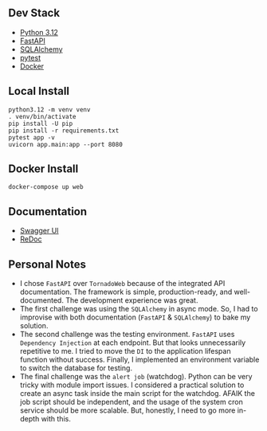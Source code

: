 ## Dev Stack

* [Python 3.12](https://www.python.org/downloads/)
* [FastAPI](https://fastapi.tiangolo.com/)
* [SQLAlchemy](https://www.sqlalchemy.org/)
* [pytest](https://docs.pytest.org/en/8.1.x/)
* [Docker](https://www.docker.com/)

## Local Install

    python3.12 -m venv venv
    . venv/bin/activate
    pip install -U pip
    pip install -r requirements.txt
    pytest app -v
    uvicorn app.main:app --port 8080

## Docker Install

    docker-compose up web

## Documentation

* [Swagger UI](http://localhost:8080/docs)
* [ReDoc](http://localhost:8080/redoc)

## Personal Notes

* I chose `FastAPI` over `TornadoWeb` because of the integrated API documentation. The framework is simple, production-ready, and well-documented. The development experience was great.
* The first challenge was using the `SQLAlchemy` in async mode. So, I had to improvise with both documentation (`FastAPI` & `SQLAlchemy`) to bake my solution.
* The second challenge was the testing environment. `FastAPI` uses `Dependency Injection` at each endpoint. But that looks unnecessarily repetitive to me. I tried to move the `DI` to the application lifespan function without success. Finally, I implemented an environment variable to switch the database for testing.
* The final challenge was the `alert job` (watchdog). Python can be very tricky with module import issues. I considered a practical solution to create an async task inside the main script for the watchdog. AFAIK the job script should be independent, and the usage of the system cron service should be more scalable. But, honestly, I need to go more in-depth with this.
